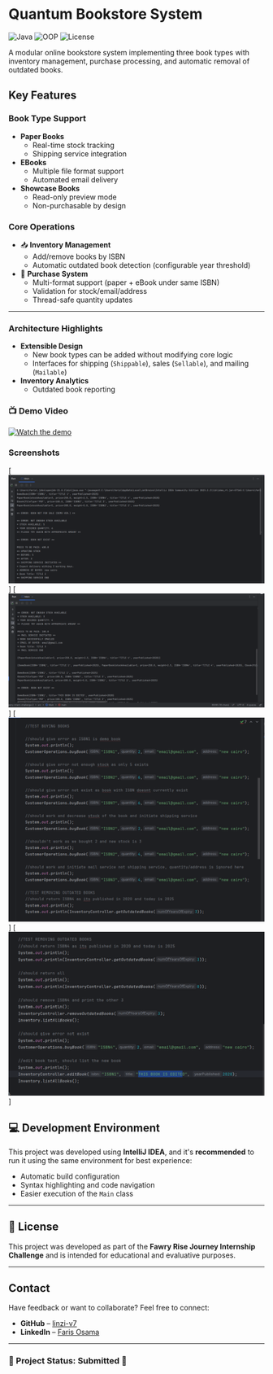 # Quantum Bookstore System

![Java](https://img.shields.io/badge/Java-17+-blue?logo=java)
![OOP](https://img.shields.io/badge/OOP-Design-success)
![License](https://img.shields.io/badge/License-MIT-green)

A modular online bookstore system implementing three book types with inventory management, purchase processing, and automatic removal of outdated books.

## Key Features

### Book Type Support

- **Paper Books**
  - Real-time stock tracking
  - Shipping service integration
- **EBooks**
  - Multiple file format support
  - Automated email delivery
- **Showcase Books**
  - Read-only preview mode
  - Non-purchasable by design

### Core Operations

- 📥 **Inventory Management**
  - Add/remove books by ISBN
  - Automatic outdated book detection (configurable year threshold)
- 🛒 **Purchase System**
  - Multi-format support (paper + eBook under same ISBN)
  - Validation for stock/email/address
  - Thread-safe quantity updates

---

### Architecture Highlights

- **Extensible Design**
  - New book types can be added without modifying core logic
  - Interfaces for shipping (`Shippable`), sales (`Sellable`), and mailing (`Mailable`)
- **Inventory Analytics**
  - Outdated book reporting

### 📺 Demo Video

[![Watch the demo](https://img.youtube.com/vi/gSmd-vNXPvQ/hqdefault.jpg)](https://www.youtube.com/watch?v=gSmd-vNXPvQ)

### Screenshots

[![Screenshot](./screenshots/1.png)]
[![Screenshot](./screenshots/2.png)]
[![Screenshot](./screenshots/3.png)]
[![Screenshot](./screenshots/4.png)]

## 💻 Development Environment

This project was developed using **IntelliJ IDEA**, and it's **recommended** to run it using the same environment for best experience:

- Automatic build configuration
- Syntax highlighting and code navigation
- Easier execution of the `Main` class

---

## 📎 License

This project was developed as part of the **Fawry Rise Journey Internship Challenge** and is intended for educational and evaluative purposes.

---

## Contact  

Have feedback or want to collaborate? Feel free to connect:  

- **GitHub** – [linzi-v7](https://github.com/linzi-v7)  
- **LinkedIn** – [Faris Osama](https://www.linkedin.com/in/faris-osama-7a3496303/)  

---

### 📌 Project Status: **Submitted** 🚀
